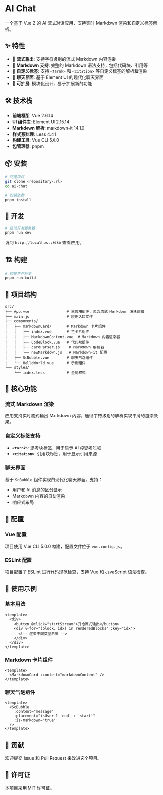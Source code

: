 # AI Chat

一个基于 Vue 2 的 AI 流式对话应用，支持实时 Markdown 渲染和自定义标签解析。

## ✨ 特性

- 🚀 **流式输出**: 支持字符级别的流式 Markdown 内容渲染
- 📝 **Markdown 支持**: 完整的 Markdown 语法支持，包括代码块、引用等
- 🎨 **自定义标签**: 支持 `<tarnk>` 和 `<citation>` 等自定义标签的解析和渲染
- 💬 **聊天界面**: 基于 Element UI 的现代化聊天界面
- 🔧 **可扩展**: 模块化设计，易于扩展新的功能

## 🛠️ 技术栈

- **前端框架**: Vue 2.6.14
- **UI 组件库**: Element UI 2.15.14
- **Markdown 解析**: markdown-it 14.1.0
- **样式预处理**: Less 4.4.1
- **构建工具**: Vue CLI 5.0.0
- **包管理器**: pnpm

## 📦 安装

```bash
# 克隆项目
git clone <repository-url>
cd ai-chat

# 安装依赖
pnpm install
```

## 🚀 开发

```bash
# 启动开发服务器
pnpm run dev
```

访问 `http://localhost:8080` 查看应用。

## 🏗️ 构建

```bash
# 构建生产版本
pnpm run build
```

## 📁 项目结构

```
src/
├── App.vue                 # 主应用组件，包含流式 Markdown 渲染逻辑
├── main.js                 # 应用入口文件
├── components/
│   ├── markdownCard/       # Markdown 卡片组件
│   │   ├── index.vue       # 主卡片组件
│   │   ├── MarkdownContent.vue  # Markdown 内容渲染器
│   │   ├── CodeBlock.vue   # 代码块组件
│   │   ├── cardParser.js    # Markdown 解析器
│   │   └── newMarkdown.js   # Markdown-it 配置
│   ├── ScBubble.vue        # 聊天气泡组件
│   └── HelloWorld.vue      # 示例组件
└── styles/
    └── index.less          # 全局样式
```

## 🎯 核心功能

### 流式 Markdown 渲染

应用支持实时流式输出 Markdown 内容，通过字符级别的解析实现平滑的渲染效果。

### 自定义标签支持

- **`<tarnk>`**: 思考块标签，用于显示 AI 的思考过程
- **`<citation>`**: 引用块标签，用于显示引用来源

### 聊天界面

基于 `ScBubble` 组件实现的现代化聊天界面，支持：
- 用户和 AI 消息的区分显示
- Markdown 内容的自动渲染
- 响应式布局

## 🔧 配置

### Vue 配置

项目使用 Vue CLI 5.0.0 构建，配置文件位于 `vue.config.js`。

### ESLint 配置

项目配置了 ESLint 进行代码规范检查，支持 Vue 和 JavaScript 语法检查。

## 📝 使用示例

### 基本用法

```vue
<template>
  <div>
    <button @click="startStream">开始流式输出</button>
    <div v-for="(block, idx) in renderedBlocks" :key="idx">
      <!-- 渲染不同类型的块 -->
    </div>
  </div>
</template>
```

### Markdown 卡片组件

```vue
<template>
  <MarkdownCard :content="markdownContent" />
</template>
```

### 聊天气泡组件

```vue
<template>
  <ScBubble 
    :content="message" 
    :placement="isUser ? 'end' : 'start'"
    :is-markdown="true"
  />
</template>
```

## 🤝 贡献

欢迎提交 Issue 和 Pull Request 来改进这个项目。

## 📄 许可证

本项目采用 MIT 许可证。
